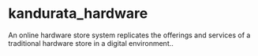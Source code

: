 # kandurata_hardware
An online hardware store system replicates the offerings and services of a traditional hardware store in a digital environment..
